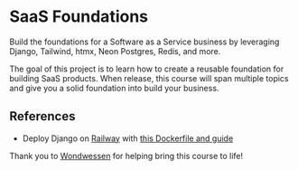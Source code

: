 # SaaS Foundations

Build the foundations for a Software as a Service business by leveraging Django, Tailwind, htmx, Neon Postgres, Redis, and more.

The goal of this project is to learn how to create a reusable foundation for building SaaS products. When release, this course will span multiple topics and give you a solid foundation into build your business.


## References

- Deploy Django on [Railway](https://kirr.co/qysgeu) with [this Dockerfile and guide](https://wondwessenhaileinnovates.net/blog/deploy-django-on-railway-with-this-dockerfile/)


Thank you to [Wondwessen](https://kirr.co/eu0b31) for helping bring this course to life!